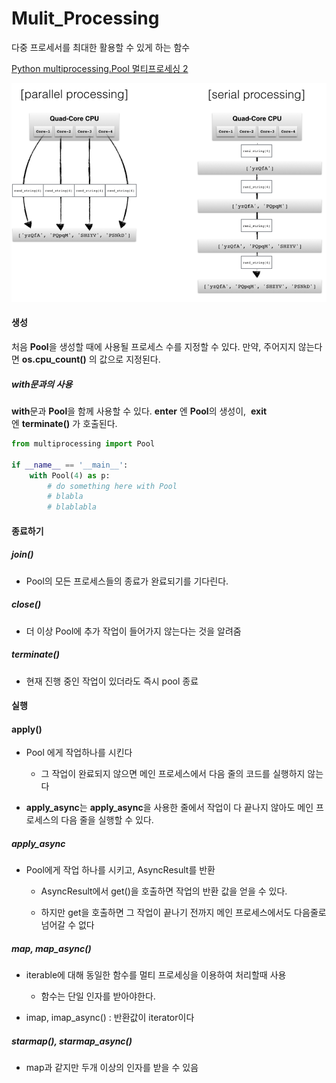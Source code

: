 # Mulit_Processing

다중 프로세서를 최대한 활용할 수 있게 하는 함수

[Python multiprocessing.Pool 멀티프로세싱 2](https://tempdev.tistory.com/27?category=845382)

![](Mulit_Processing.assets/2022-11-24-10-00-56-image.png)

#### 생성

처음 **Pool**을 생성할 때에 사용될 프로세스 수를 지정할 수 있다. 만약, 주어지지 않는다면 **os.cpu_count()** 의 값으로 지정된다.



##### with문과의 사용

**with**문과 **Pool**을 함께 사용할 수 있다. **__enter__** 엔 **Pool**의 생성이,  **__exit__** 엔 **terminate()** 가 호출된다.

```python
from multiprocessing import Pool

if __name__ == '__main__':
    with Pool(4) as p:
        # do something here with Pool
        # blabla
        # blablabla
```



#### 종료하기

##### join()

- Pool의 모든 프로세스들의 종료가 완료되기를 기다린다.



##### close()

- 더 이상 Pool에 추가 작업이 들어가지 않는다는 것을 알려줌



##### terminate()

- 현재 진행 중인 작업이 있더라도 즉시 pool 종료



#### 실행

#### apply()

- Pool 에게 작업하나를 시킨다
  
  - 그 작업이 완료되지 않으면 메인 프로세스에서 다음 줄의 코드를 실행하지 않는다

- **apply_async**는 **apply_async**을 사용한 줄에서 작업이 다 끝나지 않아도 메인 프로세스의 다음 줄을 실행할 수 있다.



##### apply_async

- Pool에게 작업 하나를 시키고, AsyncResult를 반환
  
  - AsyncResult에서 get()을 호출하면 작업의 반환 값을 얻을 수 있다.
  
  - 하지만 get을 호출하면 그 작업이 끝나기 전까지 메인 프로세스에서도 다음줄로 넘어갈 수 없다



##### map, map_async()

- iterable에 대해 동일한 함수를 멀티 프로세싱을 이용하여 처리할때 사용
  
  - 함수는 단일 인자를 받아야한다.

- imap, imap_async() : 반환값이 iterator이다



##### starmap(), starmap_async()

- map과 같지만 두개 이상의 인자를 받을 수 있음




























